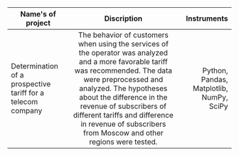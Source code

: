 | Name's of project                                           |                                                                                                                                                                  Discription                                                                                                                                                                   |                                        Instruments |
|-------------------------------------------------------------|:----------------------------------------------------------------------------------------------------------------------------------------------------------------------------------------------------------------------------------------------------------------------------------------------------------------------------------------------:|---------------------------------------------------:|
| Determination of a prospective tariff for a telecom company |The behavior of customers when using the services of the operator was analyzed and a more favorable tariff was recommended. The data were preprocessed and analyzed. The hypotheses about the difference in the revenue of subscribers of different tariffs and difference in revenue of subscribers from Moscow and other regions were tested. | Python, Pandas, Matplotlib, NumPy, SciPy |
